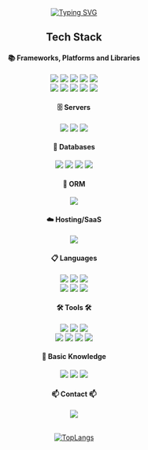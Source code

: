 <div align="center">
  <a href="https://git.io/typing-svg"><img
      src="https://readme-typing-svg.demolab.com?font=Fira+Code&weight=600&size=40&duration=3000&pause=1000&color=000000&multiline=true&width=435&height=70&lines=Hi%2C+I'm+Yeokyeong"
      alt="Typing SVG" /></a>
</div>

<h2 align="center">Tech Stack</h2>
<h4 align="center">📚 Frameworks, Platforms and Libraries</h4>
<div align="center">
  <img src="https://img.shields.io/badge/react-%2320232a.svg?style=for-the-badge&logo=react&logoColor=%2361DAFB&style=flat-square" />
  <img src="https://img.shields.io/badge/node.js-6DA55F?style=for-the-badge&logo=node.js&logoColor=white&style=flat-square" />
  <img src="https://img.shields.io/badge/vuejs-34495E.svg?style=for-the-badge&logo=vuedotjs&logoColor=%234FC08D&style=flat-square" />
  <img src="https://img.shields.io/badge/Vuetify-1867C0?style=for-the-badge&logo=vuetify&logoColor=AEDDFF&style=flat-square" />
  <img
    src="https://img.shields.io/badge/express.js-%23404d59.svg?style=for-the-badge&logo=express&logoColor=%2361DAFB&style=flat-square" />
  <br />
  <img src="https://img.shields.io/badge/Flutter-%2302569B.svg?style=for-the-badge&logo=Flutter&logoColor=white&style=flat-square" />
  <img src="https://img.shields.io/badge/-Storybook-FF4785?style=for-the-badge&logo=storybook&logoColor=white&style=flat-square" />
  <img src="https://img.shields.io/badge/Socket.io-black?style=for-the-badge&logo=socket.io&badgeColor=010101&style=flat-square" />
  <img src="https://img.shields.io/badge/jquery-%230769AD.svg?style=for-the-badge&logo=jquery&logoColor=white&style=flat-square" />
  <img src="https://img.shields.io/badge/bootstrap-%238511FA.svg?style=for-the-badge&logo=bootstrap&logoColor=white&style=flat-square" />
</div>

<h4 align="center">🗄️ Servers</h4>
<div align="center">
  <img src="https://img.shields.io/badge/jenkins-%232C5263.svg?style=for-the-badge&logo=jenkins&logoColor=white&style=flat-square" />
  <img src="https://img.shields.io/badge/nginx-%23009639.svg?style=for-the-badge&logo=nginx&logoColor=white&style=flat-square" />
  <img src="https://img.shields.io/badge/apache-%23D42029.svg?style=for-the-badge&logo=apache&logoColor=white&style=flat-square" />
</div>

<h4 align="center">💾 Databases</h4>
<div align="center">
  <img src="https://img.shields.io/badge/MongoDB-%234ea94b.svg?style=for-the-badge&logo=mongodb&logoColor=white&style=flat-square" />
  <img
    src="https://img.shields.io/badge/Amazon%20DynamoDB-4053D6?style=for-the-badge&logo=Amazon%20DynamoDB&logoColor=white&style=flat-square" />
  <img src="https://img.shields.io/badge/mysql-4479A1.svg?style=for-the-badge&logo=mysql&logoColor=white&style=flat-square" />
  <img src="https://img.shields.io/badge/redis-%23DD0031.svg?style=for-the-badge&logo=redis&logoColor=white&style=flat-square" />
</div>

<h4 align="center">🎋 ORM</h4>
<div align="center">
  <img src="https://img.shields.io/badge/Sequelize-52B0E7?style=for-the-badge&logo=Sequelize&logoColor=white&style=flat-square" />
</div>

<h4 align="center">☁️ Hosting/SaaS</h4>
<div align="center">
  <img src="https://img.shields.io/badge/AWS-%23FF9900.svg?style=for-the-badge&logo=amazon-aws&logoColor=white&style=flat-square" />
</div>

<h4 align="center">📋 Languages</h4>
<div align="center">
  <img src="https://img.shields.io/badge/javascript-F7DF1E.svg?style=for-the-badge&logo=javascript&logoColor=20232a&style=flat-square" />
  <img
    src="https://img.shields.io/badge/typescript-%23007ACC.svg?style=for-the-badge&logo=typescript&logoColor=white&style=flat-square" />
  <img src="https://img.shields.io/badge/html5-E34F26.svg?style=for-the-badge&logo=html5&logoColor=white&style=flat-square" />
  <br />
  <img src="https://img.shields.io/badge/css3-%231572B6.svg?style=for-the-badge&logo=css3&logoColor=white&style=flat-square" />
  <img src="https://img.shields.io/badge/SASS-hotpink.svg?style=for-the-badge&logo=SASS&logoColor=white&style=flat-square" />
  <img src="https://img.shields.io/badge/php-%23777BB4.svg?style=for-the-badge&logo=php&logoColor=white&style=flat-square" />
</div>

<h4 align="center">🛠 Tools 🛠</h4>
<div align="center">
  <img src="https://img.shields.io/badge/git-%23F05033.svg?style=for-the-badge&logo=git&logoColor=white&style=flat-square" />
  <img src="https://img.shields.io/badge/docker-%230db7ed.svg?style=for-the-badge&logo=docker&logoColor=white&style=flat-square" />
  <img src="https://img.shields.io/badge/figma-%23F24E1E.svg?style=for-the-badge&logo=figma&logoColor=white&style=flat-square" />
  <br />
  <img src="https://img.shields.io/badge/jira-%2335495e.svg?style=for-the-badge&logo=jira&logoColor=white&style=flat-square" />
  <img
    src="https://img.shields.io/badge/confluence-%23172BF4.svg?style=for-the-badge&logo=confluence&logoColor=white&style=flat-square" />
  <img src="https://img.shields.io/badge/Trello-%23026AA7.svg?style=for-the-badge&logo=Trello&logoColor=white&style=flat-square" />
  <img src="https://img.shields.io/badge/Notion-F3F3F3.svg?style=for-the-badge&logo=notion&logoColor=black&style=flat-square" />
</div>

<!-- <h4 align="center">📚 Studying 📚</h4>
<div align="center">
  <img src="https://img.shields.io/badge/typescript-007ACC.svg?style=for-the-badge&logo=typescript&logoColor=white" />
</div> -->
<h4 align="center">📖 Basic Knowledge</h4>
<div align="center">
  <img src="https://img.shields.io/badge/java-%23ED8B00.svg?style=for-the-badge&logo=openjdk&logoColor=white&style=flat-square" />
  <img src="https://img.shields.io/badge/python-3670A0?style=for-the-badge&logo=python&logoColor=ffdd54&style=flat-square" />
  <img src="https://img.shields.io/badge/c++-%2300599C.svg?style=for-the-badge&logo=c%2B%2B&logoColor=white&style=flat-square" />
</div>

<h4 align="center">📫 Contact 📫</h4>
<div align="center">
  <a href="mailto:yeokyeong1004@gmail.com">
    <img src="https://img.shields.io/badge/yeokyeong1004@gmail-D14836?style=for-the-badge&logo=gmail&logoColor=white&style=flat-square" />
  </a>
</div>

<br />

<div align="center">
  
  [![TopLangs](https://github-readme-stats.vercel.app/api/top-langs/?username=yeokyeong&layout=compact)](https://github.com/yeokeyong/github-readme-stats)
</div>

<!-- <h5 align="center">⚡ Fun fact</h5> -->

